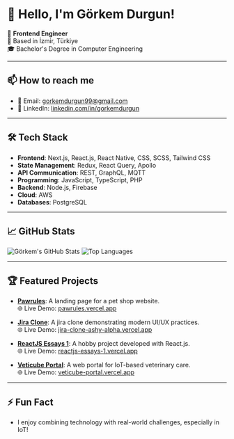 # 👋 Hello, I'm Görkem Durgun!

🌟 **Frontend Engineer**  
📍 Based in İzmir, Türkiye  
🎓 Bachelor's Degree in Computer Engineering  

---

## 📫 How to reach me

- 📧 Email: [gorkemdurgun99@gmail.com](mailto:gorkemdurgun99@gmail.com)
- 💼 LinkedIn: [linkedin.com/in/gorkemdurgun](https://www.linkedin.com/in/gorkemdurgun/)

---

## 🛠️ Tech Stack

- **Frontend**: Next.js, React.js, React Native, CSS, SCSS, Tailwind CSS
- **State Management**: Redux, React Query, Apollo
- **API Communication**: REST, GraphQL, MQTT
- **Programming**: JavaScript, TypeScript, PHP
- **Backend**: Node.js, Firebase
- **Cloud**: AWS
- **Databases**: PostgreSQL

---

## 📈 GitHub Stats

![Görkem's GitHub Stats](https://github-readme-stats.vercel.app/api?username=gorkemdurgun&show_icons=true&theme=radical)
![Top Languages](https://github-readme-stats.vercel.app/api/top-langs/?username=gorkemdurgun&layout=compact&theme=radical)

---

## 🏆 Featured Projects

- **[Pawrules](https://github.com/gorkemdurgun/pawrules)**: A landing page for a pet shop website.  
  🌐 Live Demo: <a href="https://pawrules.vercel.app" target="_blank">pawrules.vercel.app</a>

- **[Jira Clone](https://github.com/gorkemdurgun/jira-clone)**: A jira clone demonstrating modern UI/UX practices.  
  🌐 Live Demo: <a href="https://jira-clone-ashy-alpha.vercel.app" target="_blank">jira-clone-ashy-alpha.vercel.app</a>

- **[ReactJS Essays 1](https://github.com/gorkemdurgun/reactjs-essays-1)**: A hobby project developed with React.js.  
  🌐 Live Demo: <a href="https://reactjs-essays-1.vercel.app" target="_blank">reactjs-essays-1.vercel.app</a>

- **[Veticube Portal](https://github.com/gorkemdurgun/veticube-portal)**: A web portal for IoT-based veterinary care.  
  🌐 Live Demo: <a href="https://veticube-portal.vercel.app" target="_blank">veticube-portal.vercel.app</a>

---

## ⚡ Fun Fact

- I enjoy combining technology with real-world challenges, especially in IoT!
